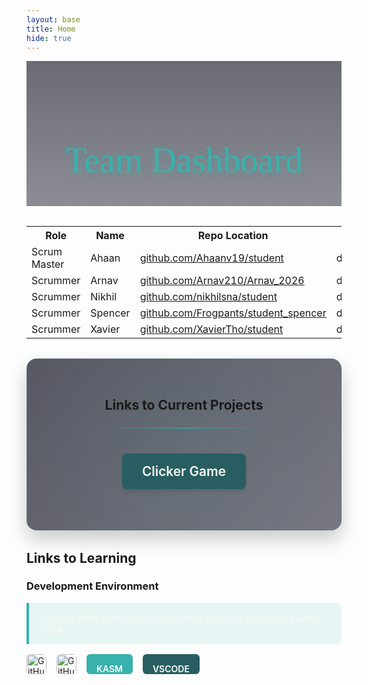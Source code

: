 ```yaml
---
layout: base
title: Home
hide: true
---
```


<style>
.page-header {
    text-align: center;
    margin: 0 0 2rem 0;
    padding: 3rem 0 2rem;
    background: linear-gradient(180deg, rgba(45,45,58,0.7) 0%, rgba(30,30,46,0.5) 100%);
    border-bottom: 1px solid rgba(56,178,172,0.3);
    position: relative;
    overflow: hidden;
}

.page-header::before {
    content: '';
    position: absolute;
    top: 0;
    left: 0;
    right: 0;
    height: 2px;
    background: linear-gradient(90deg, transparent, rgba(56,178,172,0.7), transparent);
    animation: shimmer 3s infinite;
}

@keyframes shimmer {
    0% { transform: translateX(-100%); }
    100% { transform: translateX(100%); }
}

.page-header h1 {
    font-family: Georgia, 'Times New Roman', Times, serif;
    font-size: 3.5rem;
    margin-bottom: 0.5rem;
    color: #38b2ac;
    font-weight: 500;
    text-shadow: 0 0 15px rgba(56,178,172,0.4);
}

.divider {
    border: none;
    height: 1px;
    background: linear-gradient(90deg, rgba(56,178,172,0) 0%, rgba(56,178,172,1) 50%, rgba(56,178,172,0) 100%);
    margin: 1.5rem auto;
    width: 60%;
}

.projects-section {
    text-align: center;
    padding: 2rem;
    background: linear-gradient(135deg, rgba(45,45,58,0.8) 0%, rgba(30,30,46,0.6) 100%);
    border-radius: 16px;
    box-shadow: 0 15px 30px rgba(0,0,0,0.2);
    border: 1px solid rgba(56,178,172,0.2);
    position: relative;
    overflow: hidden;
    margin: 2rem auto;
    max-width: 1200px;
}

.projects-section::before {
    content: '';
    position: absolute;
    top: -50%;
    left: -50%;
    width: 200%;
    height: 200%;
    background: radial-gradient(circle, rgba(56,178,172,0.07) 0%, transparent 50%);
    animation: rotate 20s linear infinite;
    z-index: 0;
}

@keyframes rotate {
    0% { transform: rotate(0deg); }
    100% { transform: rotate(360deg); }
}

.projects-section h2,
.projects-section h3 {
    position: relative;
    z-index: 1;
}

.project-link {
    display: inline-block;
    background-color: #285e61;
    color: #f8f8f2 !important;
    text-decoration: none !important;
    border-radius: 8px;
    padding: 1rem 2rem;
    font-size: 1.3rem;
    font-weight: 600;
    transition: all 0.3s;
    box-shadow: 0 4px 6px rgba(0,0,0,0.1);
    position: relative;
    overflow: hidden;
    z-index: 1;
    margin: 1rem;
}

.project-link::after {
    content: '';
    position: absolute;
    top: -50%;
    left: -50%;
    width: 200%;
    height: 200%;
    background: radial-gradient(circle, rgba(255,255,255,0.1) 0%, transparent 50%);
    opacity: 0;
    transition: opacity 0.3s;
}

.project-link:hover {
    background-color: #319795;
    transform: translateY(-3px);
    box-shadow: 0 8px 15px rgba(0,0,0,0.15);
    color: #f8f8f2 !important;
}

.project-link:hover::after {
    opacity: 1;
}

.badges-container {
    display: flex;
    gap: 1rem;
    align-items: center;
    justify-content: flex-start;
    flex-wrap: wrap;
    margin: 1rem 0;
}

.badges-container a[href*="kasm"] {
    background-color: #38b2ac !important;
}
.badges-container a[href*="vscode"] {
    background-color: #285e61 !important;
}

.badges-container img {
    height: 32px;
    border-radius: 6px;
    transition: transform 0.2s ease;
}

.badges-container img:hover {
    transform: scale(1.05);
}

.custom-button {
    display: inline-block;
    padding: 0.5rem 1rem;
    border-radius: 6px;
    text-decoration: none !important;
    color: white !important;
    font-weight: 600;
    transition: all 0.2s ease;
    height: 32px;
    line-height: 32px;
    box-sizing: border-box;
}

.custom-button:hover {
    transform: translateY(-2px);
    box-shadow: 0 4px 8px rgba(0,0,0,0.2);
}

blockquote {
    background-color: rgba(56,178,172,0.1);
    border-left: 4px solid #38b2ac;
    padding: 1rem 1.5rem;
    margin: 1rem 0;
    border-radius: 0 8px 8px 0;
    font-style: italic;
    color: #f8f8f2;
}
</style>

<div class="page-header">
    <h1>Team Dashboard</h1>
</div>

<table>
    <tr>
        <th>Role</th>
        <th>Name</th>
        <th>Repo Location</th>
        <th>Stream</th>
        <th>Repo Name</th>
    </tr>
    <tr>
        <td>Scrum Master</td>
        <td>Ahaan</td>
        <td><a href="https://github.com/Ahaanv19/student" target="_blank">github.com/Ahaanv19/student</a></td>
        <td>downstream</td>
        <td>student</td>
    </tr>
    <tr>
        <td>Scrummer</td>
        <td>Arnav</td>
        <td><a href="https://github.com/Arnav210/Arnav_2026" target="_blank">github.com/Arnav210/Arnav_2026</a></td>
        <td>downstream</td>
        <td>Arnav_2026</td>
    </tr>
    <tr>
        <td>Scrummer</td>
        <td>Nikhil</td>
        <td><a href="https://github.com/nikhilsna/student" target="_blank">github.com/nikhilsna/student</a></td>
        <td>downstream</td>
        <td>student</td>
    </tr>
    <tr>
        <td>Scrummer</td>
        <td>Spencer</td>
        <td><a href="https://github.com/Frogpants/student_spencer" target="_blank">github.com/Frogpants/student_spencer</a></td>
        <td>downstream</td>
        <td>student_spencer</td>
    </tr>
    <tr>
        <td>Scrummer</td>
        <td>Xavier</td>
        <td><a href="https://github.com/XavierTho/student" target="_blank">github.com/XavierTho/student</a></td>
        <td>downstream</td>
        <td>student</td>
    </tr>
</table>

<div class="projects-section">
<h2>Links to Current Projects</h2>
<hr class="divider">

<h3>
    <a href="{{site.baseurl}}/clicker/" target="_blank" class="project-link">
        Clicker Game
    </a>
</h3>
</div>

<h2>Links to Learning</h2>

<h3>Development Environment</h3>

<blockquote>
    Coding starts with tools, explore these tools and procedures with a click.
</blockquote>

<div class="badges-container">
    <a href="https://github.com/Open-Coding-Society/student">
        <img src="https://img.shields.io/badge/GitHub-181717?logo=github&logoColor=white" alt="GitHub">
    </a>
    <a href="https://open-coding-society.github.io/student">
        <img src="https://img.shields.io/badge/GitHub%20Pages-327FC7?logo=github&logoColor=white" alt="GitHub Pages">
    </a>
    <a href="https://kasm.opencodingsociety.com/" class="custom-button" style="background-color: #6b4bd3ff">
        KASM
    </a>
    <a href="https://vscode.dev/" class="custom-button" style="background-color: #d38a4bff">
        VSCODE
    </a>
</div>